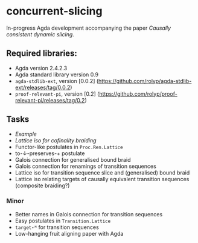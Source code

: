 # concurrent-slicing

In-progress Agda development accompanying the paper _Causally consistent
dynamic slicing_.

## Required libraries:

* Agda version 2.4.2.3
* Agda standard library version 0.9
* `agda-stdlib-ext`, version [0.0.2] (https://github.com/rolyp/agda-stdlib-ext/releases/tag/0.0.2)
* `proof-relevant-pi`, version [0.2] (https://github.com/rolyp/proof-relevant-pi/releases/tag/0.2)

## Tasks

* _Example_
* _Lattice iso for cofinality braiding_
* Functor-like postulates in `Proc.Ren.Lattice`
* to-↓-preserves-+ postulate
* Galois connection for generalised bound braid
* Galois connection for renamings of transition sequences
* Lattice iso for transition sequence slice and (generalised) bound braid
* Lattice iso relating targets of causally equivalent transition
  sequences (composite braiding?)

### Minor

* Better names in Galois connection for transition sequences
* Easy postulates in `Transition.Lattice`
* `target⋆ᴹ` for transition sequences
* Low-hanging fruit aligning paper with Agda
